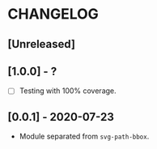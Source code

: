 # CHANGELOG

## [Unreleased]

## [1.0.0] - ?
- [ ] Testing with 100% coverage.

## [0.0.1] - 2020-07-23
- Module separated from `svg-path-bbox`.
